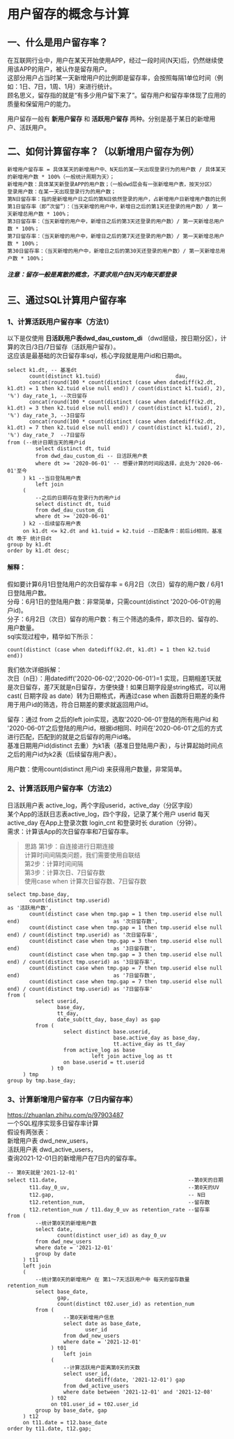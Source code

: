 # 用户留存的概念与计算

## 一、什么是用户留存率？

在互联网行业中，用户在某天开始使用APP，经过一段时间(N天)后，仍然继续使用该APP的用户，被认作是留存用户。   
这部分用户占当时某一天新增用户的比例即是留存率，会按照每隔1单位时间（例如：1日、7日，1周、1月）来进行统计。   
顾名思义，留存指的就是“有多少用户留下来了”。留存用户和留存率体现了应用的质量和保留用户的能力。   

用户留存一般有 **新用户留存** 和 **活跃用户留存** 两种。分别是基于某日的新增用户、活跃用户。

## 二、如何计算留存率？（以新增用户留存为例）
```text
新增用户留存率 = 具体某天的新增用户中、N天后的某一天出现登录行为的用户数 / 具体某天的新增用户数 * 100%（一般统计周期为天）；   
新增用户数：具体某天新登录APP的用户数；（一般dwd层会有一张新增用户表，按天分区）   
登录用户数：在某一天出现登录行为的用户数；   
第N日留存率：指的是新增用户日之后的第N日依然登录的用户，占新增用户日新增用户数的比例   
第1日留存率（即“次留”）：（当天新增的用户中，新增日之后的第1天还登录的用户数）/ 第一天新增总用户数 * 100%；   
第3日留存率：（当天新增的用户中，新增日之后的第3天还登录的用户数）/ 第一天新增总用户数 * 100%；   
第7日留存率：（当天新增的用户中，新增日之后的第7天还登录的用户数）/ 第一天新增总用户数 * 100%；   
第30日留存率：（当天新增的用户中，新增日之后的第30天还登录的用户数）/ 第一天新增总用户数 * 100%；   
```
###### **注意：留存一般是离散的概念，不要求用户在N天内每天都登录**

## 三、通过SQL计算用户留存率

### 1、计算活跃用户留存率（方法1）
以下是仅使用 **日活跃用户表dwd_dau_custom_di** （dwd层级，按日期分区），计算的次日/3日/7日留存（活跃用户留存）。   
这应该是最基础的次日留存率sql，核心字段就是用户id和日期dt。   
```hql
select k1.dt, -- 基准dt
       count(distinct k1.tuid)                        dau,
       concat(round(100 * count(distinct (case when datediff(k2.dt, k1.dt) = 1 then k2.tuid else null end)) / count(distinct k1.tuid), 2), '%') day_rate_1, --次日留存
       concat(round(100 * count(distinct (case when datediff(k2.dt, k1.dt) = 3 then k2.tuid else null end)) / count(distinct k1.tuid), 2), '%') day_rate_3, --3日留存
       concat(round(100 * count(distinct (case when datediff(k2.dt, k1.dt) = 7 then k2.tuid else null end)) / count(distinct k1.tuid), 2), '%') day_rate_7  --7日留存
from (--统计日期当天的用户id
         select distinct dt, tuid
         from dwd_dau_custom_di -- 日活跃用户表
         where dt >= '2020-06-01' -- 想要计算的时间段选择，此处为'2020-06-01'至今
     ) k1 --当日登陆用户表
         left join
     (
         --之后的日期存在登录行为的用户id
         select distinct dt, tuid
         from dwd_dau_custom_di
         where dt >= '2020-06-01'
     ) k2 --后续留存用户表
     on k1.dt <= k2.dt and k1.tuid = k2.tuid --匹配条件：前后id相同，基准dt 晚于 统计日dt
group by k1.dt
order by k1.dt desc;
```
#### 解释：
假如要计算6月1日登陆用户的次日留存率 = 6月2日（次日）留存的用户数 / 6月1日登陆用户数。     
分母：6月1日的登陆用户数：非常简单，只需count(distinct '2020-06-01'的用户id)。   
分子：6月2日（次日）留存的用户数：有三个筛选的条件，即次日的、留存的、用户数量。  
sql实现过程中，精华如下所示：
```hql
count(distinct (case when datediff(k2.dt, k1.dt) = 1 then k2.tuid end))
```
我们依次详细拆解：   
次日（n日）：用datediff('2020-06-02','2020-06-01')=1 实现，日期相差1天就是次日留存，差7天就是n日留存，方便快捷！如果日期字段是string格式，可以用cast( 日期字段 as date）转为日期格式，再通过case when 函数将日期差的条件用于用户id的筛选，符合日期差的要求就返回用户id。

留存：通过 from 之后的left join实现，选取'2020-06-01'登陆的所有用户id 和 '2020-06-01'之后登陆的用户id，根据id相同、时间在'2020-06-01'之后的方式进行匹配，匹配到的就是之后留存的用户id咯。  
基准日期用户id(distinct 去重）为k1表（基准日登陆用户表），与计算起始时间点之后的用户id为k2表（后续留存用户表）。

用户数：使用count(distinct 用户id) 来获得用户数量，非常简单。


### 2、计算活跃用户留存率（方法2）
日活跃用户表 active_log，两个字段userid，active_day（分区字段）  
某个App的活跃日志表active_log，四个字段，记录了某个用户 userid 每天 active_day 在App上登录次数 login_cnt 和登录时长 duration（分钟）。  
需求：计算该App的次日留存率和7日留存率。
>思路
第1步：自连接进行日期连接  
计算时间间隔类问题，我们需要使用自联结  
>第2步：计算时间间隔    
>第3步：计算次日、7日留存数    
使用case when 计算次日留存数、7日留存数   
```hql
select tmp.base_day,
       count(distinct tmp.userid)                                                                       as '活跃用户数',
       count(distinct case when tmp.gap = 1 then tmp.userid else null end)                              as '次日留存数',
       count(distinct case when tmp.gap = 1 then tmp.userid else null end) / count(distinct tmp.userid) as '次日留存率',
       count(distinct case when tmp.gap = 3 then tmp.userid else null end)                              as '3日留存数',
       count(distinct case when tmp.gap = 3 then tmp.userid else null end) / count(distinct tmp.userid) as '3日留存率',
       count(distinct case when tmp.gap = 7 then tmp.userid else null end)                              as '7日留存数',
       count(distinct case when tmp.gap = 7 then tmp.userid else null end) / count(distinct tmp.userid) as '7日留存率'
from (
         select userid,
                base_day,
                tt_day,
                date_sub(tt_day, base_day) as gap
         from (
                  select distinct base.userid,
                                  base.active_day as base_day,
                                  tt.active_day as tt_day
                  from active_log as base
                           left join active_log as tt
                  on base.userid = tt.userid
              ) t0
     ) tmp
group by tmp.base_day;
```


### 3、计算新增用户留存率（7日内留存率）
https://zhuanlan.zhihu.com/p/97903487  
一个SQL程序实现多日留存率计算  
假设有两张表：  
新增用户表 dwd_new_users，  
活跃用户表 dwd_active_users，     
查询2021-12-01日的新增用户在7日内的留存率。
```hql
-- 第0天就是'2021-12-01'
select t11.date,                                          --第0天的日期
       t11.day_0_uv,                                      --第0天的UV
       t12.gap,                                           -- N日
       t12.retention_num,                                 --留存数
       t12.retention_num / t11.day_0_uv as retention_rate --留存率
from (
         --统计第0天的新增用户数
         select date,
                count(distinct user_id) as day_0_uv
         from dwd_new_users
         where date = '2021-12-01'
         group by date
     ) t11
     left join
     (
         --统计第0天的新增用户 在 第1～7天活跃用户中 每天的留存数量retention_num
         select base_date,
                gap,
                count(distinct t02.user_id) as retention_num
         from (
                  --第0天新增用户信息
                  select date as base_date,
                         user_id
                  from dwd_new_users
                  where date = '2021-12-01'
              ) t01
                  left join
              (
                  --计算活跃用户距离第0天的天数
                  select user_id,
                         datediff(date, '2021-12-01') gap
                  from dwd_active_users
                  where date between '2021-12-01' and '2021-12-08'
              ) t02
              on t01.user_id = t02.user_id
         group by base_date, gap
     ) t12
     on t11.date = t12.base_date
order by t11.date, t12.gap;
```


